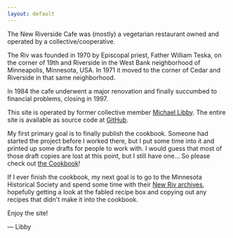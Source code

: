 ```yaml
---
layout: default
---
```

The New Riverside Cafe was (mostly) a vegetarian restaurant owned and operated by a collective/cooperative.

The Riv was founded in 1970 by Episcopal priest, Father William Teska, on the corner of 19th and Riverside
in the West Bank neighborhood of Minneapolis, Minnesota, USA. In 1971 it moved to the corner of Cedar and Riverside in that same neighborhood.

In 1984 the cafe underwent a major renovation and finally succumbed to financial problems, closing in 1997.

This site is operated by former collective member <a href="mailto:m@mlibby.com">Michael Libby</a>. The entire site is available as source code at <a href="https://github.com/mlibby/newriversidecafe.com">GitHub</a>.

My first primary goal is to finally publish the cookbook. Someone had started the project before I worked
there, but I put some time into it and printed up some drafts for people to work with. I would
guess that most of those draft copies are lost at this point, but I still have one... So please check out <a href="cookbook">the Cookbook</a>!

If I ever finish the cookbook, my next goal is to go to the Minnesota Historical Society and spend some
time with their <a href="http://www2.mnhs.org/library/findaids/00523.xml?return=q%3Dnew%2520riverside%2520cafe">New Riv archives</a>, hopefully getting a look at the fabled
recipe box and copying out any recipes that didn't make it into the cookbook.

Enjoy the site!

 &mdash; Libby